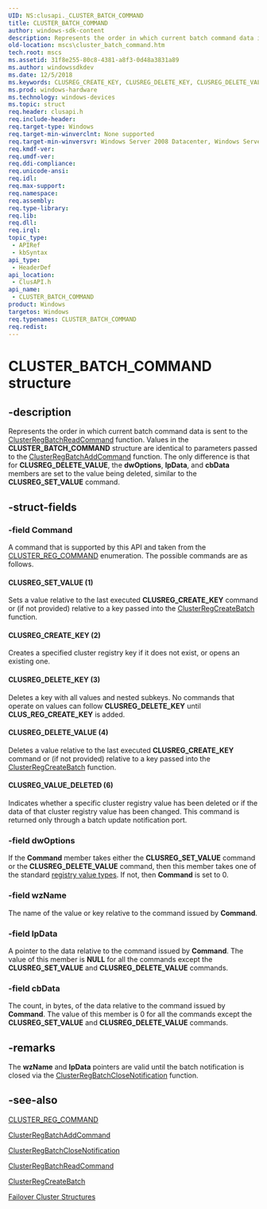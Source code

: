 ```yaml
---
UID: NS:clusapi._CLUSTER_BATCH_COMMAND
title: CLUSTER_BATCH_COMMAND
author: windows-sdk-content
description: Represents the order in which current batch command data is sent to the ClusterRegBatchReadCommand function.
old-location: mscs\cluster_batch_command.htm
tech.root: mscs
ms.assetid: 31f8e255-80c8-4381-a8f3-0d48a3831a89
ms.author: windowssdkdev
ms.date: 12/5/2018
ms.keywords: CLUSREG_CREATE_KEY, CLUSREG_DELETE_KEY, CLUSREG_DELETE_VALUE, CLUSREG_SET_VALUE, CLUSREG_VALUE_DELETED, CLUSTER_BATCH_COMMAND, CLUSTER_BATCH_COMMAND structure [Failover Cluster], clusapi/CLUSTER_BATCH_COMMAND, mscs.cluster_batch_command
ms.prod: windows-hardware
ms.technology: windows-devices
ms.topic: struct
req.header: clusapi.h
req.include-header: 
req.target-type: Windows
req.target-min-winverclnt: None supported
req.target-min-winversvr: Windows Server 2008 Datacenter, Windows Server 2008 Enterprise
req.kmdf-ver: 
req.umdf-ver: 
req.ddi-compliance: 
req.unicode-ansi: 
req.idl: 
req.max-support: 
req.namespace: 
req.assembly: 
req.type-library: 
req.lib: 
req.dll: 
req.irql: 
topic_type:
 - APIRef
 - kbSyntax
api_type:
 - HeaderDef
api_location:
 - ClusAPI.h
api_name:
 - CLUSTER_BATCH_COMMAND
product: Windows
targetos: Windows
req.typenames: CLUSTER_BATCH_COMMAND
req.redist: 
---
```


# CLUSTER_BATCH_COMMAND structure


## -description


Represents the order in which current batch command data is sent to the 
    <a href="https://msdn.microsoft.com/a1a7abc5-f306-4664-bb53-e54c6ee1051e">ClusterRegBatchReadCommand</a> 
    function. Values in the 
    <b>CLUSTER_BATCH_COMMAND</b> structure are identical to 
    parameters passed to the 
    <a href="https://msdn.microsoft.com/3d59e68a-deb3-443f-9d8f-281cdb15e8b6">ClusterRegBatchAddCommand</a> function. The only 
    difference is that for <b>CLUSREG_DELETE_VALUE</b>, the <b>dwOptions</b>, 
    <b>lpData</b>, and <b>cbData</b> members are set to the value being 
    deleted, similar to the <b>CLUSREG_SET_VALUE</b> command.


## -struct-fields




### -field Command

A command that is supported by this API and taken from the 
       <a href="https://msdn.microsoft.com/1a1266dc-a223-48bd-be30-80c8b50c5b21">CLUSTER_REG_COMMAND</a> enumeration. The possible 
       commands are as follows.



#### CLUSREG_SET_VALUE (1)

Sets a value relative to the last executed <b>CLUSREG_CREATE_KEY</b> command or (if not 
         provided) relative to a key passed into the 
         <a href="https://msdn.microsoft.com/83e7c216-f08f-4dc2-9b53-faa2760985d4">ClusterRegCreateBatch</a> function.



#### CLUSREG_CREATE_KEY (2)

Creates a specified cluster registry key if it does not exist, or opens an existing one.



#### CLUSREG_DELETE_KEY (3)

Deletes a key with all values and nested subkeys.  No commands that operate on values can follow 
         <b>CLUSREG_DELETE_KEY</b> until <b>CLUS_REG_CREATE_KEY</b> is 
         added.



#### CLUSREG_DELETE_VALUE (4)

Deletes a value relative to the last executed <b>CLUSREG_CREATE_KEY</b> command or (if 
         not provided) relative to a key passed into the 
         <a href="https://msdn.microsoft.com/83e7c216-f08f-4dc2-9b53-faa2760985d4">ClusterRegCreateBatch</a> function.



#### CLUSREG_VALUE_DELETED (6)

Indicates whether a  specific cluster registry value has been deleted or if the data of that cluster 
         registry value has been changed. This command is returned only through a batch update notification port.


### -field dwOptions

If the <b>Command</b> member takes either the 
       <b>CLUSREG_SET_VALUE</b> command or the <b>CLUSREG_DELETE_VALUE</b> 
       command, then this member takes one of the standard 
       <a href="https://msdn.microsoft.com/5fd828d6-4d62-4823-a2f1-15782b5cd28c">registry value types</a>. If not, then 
       <b>Command</b> is set to 0.


### -field wzName

The name of the value or key relative to the command issued by <b>Command</b>.


### -field lpData

A pointer to the data relative to the command issued by <b>Command</b>. The value of this 
       member is <b>NULL</b> for all the commands except the 
       <b>CLUSREG_SET_VALUE</b> and <b>CLUSREG_DELETE_VALUE</b> 
       commands.


### -field cbData

The count, in bytes, of the data relative to the command issued by <b>Command</b>. The 
       value of this member is 0 for all the commands except the <b>CLUSREG_SET_VALUE</b> and 
       <b>CLUSREG_DELETE_VALUE</b> commands.


## -remarks



The <b>wzName</b> and <b>lpData</b> pointers are valid until the batch 
     notification is closed via the 
     <a href="https://msdn.microsoft.com/d7a127ba-6e97-46ac-8510-2da355359c50">ClusterRegBatchCloseNotification</a> 
     function.




## -see-also




<a href="https://msdn.microsoft.com/1a1266dc-a223-48bd-be30-80c8b50c5b21">CLUSTER_REG_COMMAND</a>



<a href="https://msdn.microsoft.com/3d59e68a-deb3-443f-9d8f-281cdb15e8b6">ClusterRegBatchAddCommand</a>



<a href="https://msdn.microsoft.com/d7a127ba-6e97-46ac-8510-2da355359c50">ClusterRegBatchCloseNotification</a>



<a href="https://msdn.microsoft.com/a1a7abc5-f306-4664-bb53-e54c6ee1051e">ClusterRegBatchReadCommand</a>



<a href="https://msdn.microsoft.com/83e7c216-f08f-4dc2-9b53-faa2760985d4">ClusterRegCreateBatch</a>



<a href="https://msdn.microsoft.com/640359e9-ed65-46c1-a9d4-655e2f6a24df">Failover Cluster Structures</a>
 

 

